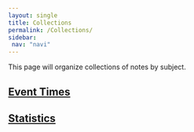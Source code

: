 ```yaml
---
layout: single
title: Collections
permalink: /Collections/
sidebar: 
 nav: "navi"
---
```


This page will organize collections of notes by subject. 

<h2>
  <a href="/Collections/Eventtimes/">Event Times</a>
</h2>

<h2>
  <a href="/Collections/Statistics/">Statistics</a>
</h2>
